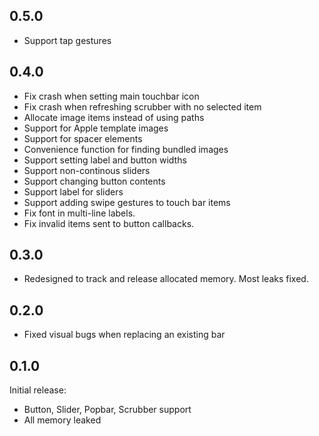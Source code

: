 0.5.0
-----
 * Support tap gestures

0.4.0
-----
 * Fix crash when setting main touchbar icon
 * Fix crash when refreshing scrubber with no selected item
 * Allocate image items instead of using paths
 * Support for Apple template images
 * Support for spacer elements
 * Convenience function for finding bundled images
 * Support setting label and button widths
 * Support non-continous sliders
 * Support changing button contents
 * Support label for sliders
 * Support adding swipe gestures to touch bar items
 * Fix font in multi-line labels.
 * Fix invalid items sent to button callbacks.

0.3.0
-----
 * Redesigned to track and release allocated memory.  Most leaks fixed.

0.2.0
-----
 * Fixed visual bugs when replacing an existing bar

0.1.0
-----
Initial release:
 * Button, Slider, Popbar, Scrubber support
 * All memory leaked
